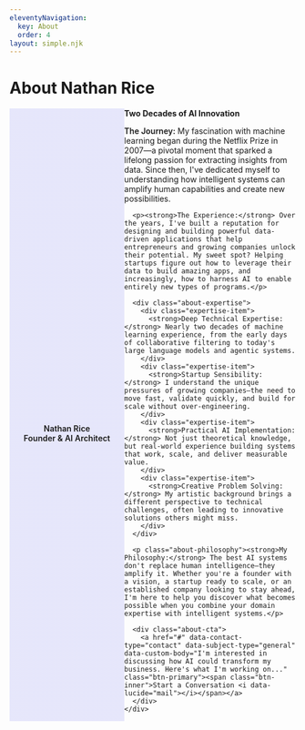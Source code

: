 ```yaml
---
eleventyNavigation:
  key: About
  order: 4
layout: simple.njk
---
```


# About Nathan Rice

<!-- About - Open Book Style -->
<div class="about-brochure">
  <div class="about-visual">
    <i data-lucide="cpu" class="about-icon"></i>
    <div class="about-image-placeholder">Nathan Rice<br>Founder & AI Architect</div>
  </div>
  <div class="about-content">
    <h2>Two Decades of AI Innovation</h2>
    <div class="about-pitch">
      <p><strong>The Journey:</strong> My fascination with machine learning began during the Netflix Prize in 2007—a pivotal moment that sparked a lifelong passion for extracting insights from data. Since then, I've dedicated myself to understanding how intelligent systems can amplify human capabilities and create new possibilities.</p>
      
      <p><strong>The Experience:</strong> Over the years, I've built a reputation for designing and building powerful data-driven applications that help entrepreneurs and growing companies unlock their potential. My sweet spot? Helping startups figure out how to leverage their data to build amazing apps, and increasingly, how to harness AI to enable entirely new types of programs.</p>
      
      <div class="about-expertise">
        <div class="expertise-item">
          <strong>Deep Technical Expertise:</strong> Nearly two decades of machine learning experience, from the early days of collaborative filtering to today's large language models and agentic systems.
        </div>
        <div class="expertise-item">
          <strong>Startup Sensibility:</strong> I understand the unique pressures of growing companies—the need to move fast, validate quickly, and build for scale without over-engineering.
        </div>
        <div class="expertise-item">
          <strong>Practical AI Implementation:</strong> Not just theoretical knowledge, but real-world experience building systems that work, scale, and deliver measurable value.
        </div>
        <div class="expertise-item">
          <strong>Creative Problem Solving:</strong> My artistic background brings a different perspective to technical challenges, often leading to innovative solutions others might miss.
        </div>
      </div>
      
      <p class="about-philosophy"><strong>My Philosophy:</strong> The best AI systems don't replace human intelligence—they amplify it. Whether you're a founder with a vision, a startup ready to scale, or an established company looking to stay ahead, I'm here to help you discover what becomes possible when you combine your domain expertise with intelligent systems.</p>
      
      <div class="about-cta">
        <a href="#" data-contact-type="contact" data-subject-type="general" data-custom-body="I'm interested in discussing how AI could transform my business. Here's what I'm working on..." class="btn-primary"><span class="btn-inner">Start a Conversation <i data-lucide="mail"></i></span></a>
      </div>
    </div>
  </div>
</div>

<style>
/* About Brochure - Open Book Style */
.about-brochure {
  display: flex;
  background: var(--color-surface-50);
  border: 1px solid var(--color-border-light-50);
  border-radius: var(--radius-lg);
  margin: var(--space-3xl) 0;
  overflow: hidden;
  box-shadow: var(--shadow-sm);
  transition: all 0.3s ease;
}

.about-brochure:hover {
  transform: translateY(-2px);
  box-shadow: var(--shadow-lg);
  border-color: var(--color-accent);
}

.about-visual {
  flex: 0 0 40%;
  background: var(--color-graphite-700);
  display: flex;
  flex-direction: column;
  align-items: center;
  justify-content: center;
  padding: var(--space-3xl) var(--space-2xl);
  position: relative;
  background-size: cover;
  background-position: 70% center;
  background-blend-mode: overlay;
  text-align: center;
  background-image: linear-gradient(rgba(99, 102, 241, 0.15), rgba(99, 102, 241, 0.15)), url('/img/photo.png');
}

.about-icon {
  width: 4rem;
  height: 4rem;
  color: var(--color-accent);
  margin-bottom: var(--space-lg);
  filter: drop-shadow(0 0 8px rgba(99, 102, 241, 0.4));
}

.about-image-placeholder {
  color: var(--color-text-light);
  font-size: var(--text-lg);
  font-weight: 600;
  text-align: center;
  line-height: var(--leading-tight);
}

.about-content {
  flex: 1;
  padding: var(--space-3xl);
}

.about-content h2 {
  margin-top: 0;
  margin-bottom: var(--space-lg);
  color: var(--color-text);
  font-size: var(--text-3xl);
  font-weight: 700;
}

.about-pitch {
  color: var(--color-text-light);
  line-height: var(--leading-relaxed);
}

.about-pitch p {
  margin-bottom: var(--space-lg);
}

.about-pitch strong {
  color: var(--color-text);
  font-weight: 600;
}

.about-expertise {
  margin: var(--space-2xl) 0;
  background: var(--color-background);
  border-radius: var(--radius-md);
  padding: var(--space-xl);
  border-left: 3px solid var(--color-accent);
}

.expertise-item {
  margin-bottom: var(--space-lg);
  padding-left: var(--space-md);
}

.expertise-item:last-child {
  margin-bottom: 0;
}

.expertise-item strong {
  color: var(--color-accent);
  font-weight: 600;
  display: block;
  margin-bottom: var(--space-xs);
}

.about-philosophy {
  color: var(--color-text);
  font-weight: 500;
  font-style: italic;
  margin-bottom: var(--space-lg);
  font-size: var(--text-lg);
}

.about-cta {
  margin-top: var(--space-lg);
  text-align: center;
}

.btn-primary {
  position: relative;
  border-radius: var(--radius-lg);
  font-weight: 600;
  font-size: var(--text-base);
  transition: all 0.2s ease;
  border: none;
  cursor: pointer;
  display: inline-flex;
  align-items: center;
  justify-content: center;
  text-decoration: none;
  overflow: hidden;
  color: white;
  background: linear-gradient(
    to right, 
    var(--color-accent) 20%, 
    var(--color-accent) 35%, 
    rgba(115, 125, 247, 1) 42%, 
    rgba(130, 140, 248, 1) 50%, 
    rgba(115, 125, 247, 1) 58%, 
    var(--color-accent) 65%, 
    var(--color-accent) 100%
  );
  background-size: 200% auto;
  animation: tagShine 6s linear infinite;
}

.btn-primary .btn-inner {
  display: flex;
  align-items: center;
  justify-content: center;
  gap: var(--space-sm);
  padding: var(--space-sm) var(--space-lg);
  margin: 2px;
  background: var(--color-accent);
  border-radius: calc(var(--radius-lg) - 1px);
  color: white;
  width: 100%;
  height: 100%;
}

.btn-primary .btn-inner .lucide {
  color: rgba(180, 220, 255, 0.9);
  width: 1em;
  height: 1em;
}

@keyframes tagShine {
  from {
    background-position: -200% center;
  }
  to {
    background-position: 200% center;
  }
}

/* Responsive Design */
@media (max-width: 768px) {
  .about-brochure {
    flex-direction: column;
  }
  
  .about-visual {
    flex: none;
    padding: var(--space-2xl);
  }
  
  .about-icon {
    width: 3rem;
    height: 3rem;
  }
  
  .about-content {
    padding: var(--space-2xl);
  }
  
  .about-content h2 {
    font-size: var(--text-2xl);
  }
  
  .about-expertise {
    padding: var(--space-lg);
  }
}
</style>